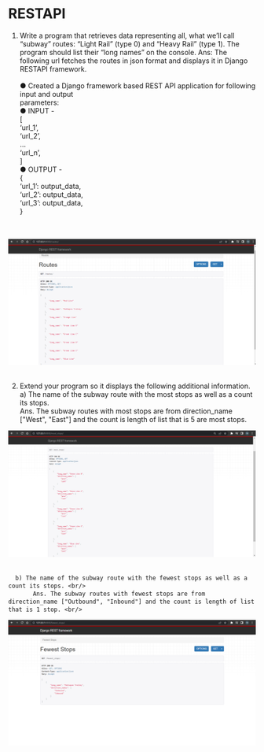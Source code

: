 # RESTAPI
1) Write a program that retrieves data representing all, what we’ll call “subway” routes:
“Light Rail” (type 0) and “Heavy Rail” (type 1). The program should list their “long names”
on the console.
Ans: The following url fetches the routes in json format and displays it in Django RESTAPI framework.<br/><br/>
      ● Created a Django framework based REST API application for following input and output <br/>
      parameters: <br/>
      ● INPUT - <JSON structure> <br/>
      [ <br/>
      ‘url_1’, <br/>
      ‘url_2’, <br/>
      … <br/>
      ‘url_n’, <br/>
      ] <br/>
      ● OUTPUT - <JSON structure> <br/>
      { <br/>
      ‘url_1’: output_data, <br/>
      ‘url_2’: output_data, <br/>
      ‘url_3’: output_data, <br/>
      } <br/>

<br/><br/> 
![image](https://github.com/Niru1095/RESTAPI/blob/master/DRF_screenshots/drfroutes.png) <br/><br/>
  
  2) Extend your program so it displays the following additional information. <br/>
      a) The name of the subway route with the most stops as well as a count its stops. <br/>
          Ans. The subway routes with most stops are from direction_name ["West", "East"] and the count is length of list that is 5 are most stops. <br/>
      
  ![image](https://github.com/Niru1095/RESTAPI/blob/master/DRF_screenshots/drf_most_stops.png) <br/><br/>
  
      b) The name of the subway route with the fewest stops as well as a count its stops. <br/>
           Ans. The subway routes with fewest stops are from direction_name ["Outbound", "Inbound"] and the count is length of list that is 1 stop. <br/>
  
  ![image](https://github.com/Niru1095/RESTAPI/blob/master/DRF_screenshots/drf_fewest_stops.png) <br/><br/>
         
      
      

  
  
  
  
  
  
